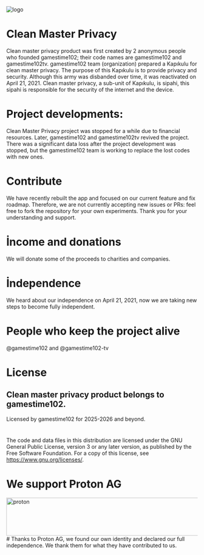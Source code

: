 <img src="https://avatars.githubusercontent.com/u/185417194?s=200&v=4" alt="logo" style="max-width: 100%;">

# Clean Master Privacy

Clean master privacy product was first created by 2 anonymous people who founded gamestime102; their code names are gamestime102 and gamestime102tv. gamestime102 team (organization) prepared a Kapıkulu for clean master privacy. The purpose of this Kapıkulu is to provide privacy and security.
Although this army was disbanded over time, it was reactivated on April 21, 2021. Clean master privacy, a sub-unit of Kapıkulu, is sipahi, this sipahi is responsible for the security of the internet and the device. 

# Project developments:

Clean Master Privacy project was stopped for a while due to financial resources. Later, gamestime102 and gamestime102tv revived the project. There was a significant data loss after the project development was stopped, but the gamestime102 team is working to replace the lost codes with new ones.

# Contribute

We have recently rebuilt the app and focused on our current feature and fix roadmap. Therefore, we are not currently accepting new issues or PRs: feel free to fork the repository for your own experiments. Thank you for your understanding and support.

# İncome and donations

We will donate some of the proceeds to charities and companies.

# İndependence

We heard about our independence on April 21, 2021, now we are taking new steps to become fully independent.

# People who keep the project alive

@gamestime102 and @gamestime102-tv

# License

Clean master privacy product belongs to gamestime102.
-------------------------------------------------------                                               
Licensed by gamestime102 for 2025-2026 and beyond.
#                                                     
The code and data files in this distribution are licensed under the GNU General Public License, version 3 or any later version, as published by the Free Software Foundation. For a copy of this license, see https://www.gnu.org/licenses/.

# We support Proton AG

<img src="https://github.com/user-attachments/assets/8472e1a0-5605-404e-b906-1e8b69275595" alt="proton" size="300" height="100" width="1000" data-view-component="true"     class="proton">   # Thanks to Proton AG, we found our own identity and declared our full independence. We thank them for what they have contributed to us.
